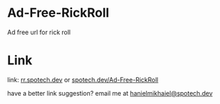 # Ad-Free-RickRoll
 Ad free url for rick roll

# Link
link:      [rr.spotech.dev](rr.spotech.dev)
or
[spotech.dev/Ad-Free-RickRoll](spotech.dev/Ad-Free-RickRoll)

have a better link suggestion? email me at hanielmikhaiel@spotech.dev
